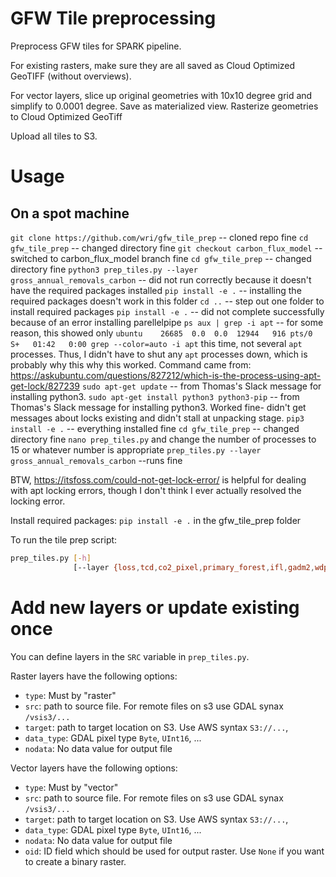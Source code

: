 # GFW Tile preprocessing

Preprocess GFW tiles for SPARK pipeline.

For existing rasters, make sure they are all saved as Cloud Optimized GeoTIFF (without overviews).

For vector layers, slice up original geometries with 10x10 degree grid and simplify to 0.0001 degree. Save as materialized view. Rasterize geometries to Cloud Optimized GeoTiff

Upload all tiles to S3.

# Usage

## On a spot machine
`git clone https://github.com/wri/gfw_tile_prep` -- cloned repo fine
`cd gfw_tile_prep` -- changed directory fine
`git checkout carbon_flux_model` -- switched to carbon_flux_model branch fine
`cd gfw_tile_prep` -- changed directory fine
`python3 prep_tiles.py --layer gross_annual_removals_carbon` -- did not run correctly because it doesn't have the required packages installed
`pip install -e .` -- installing the required packages doesn't work in this folder
`cd ..` -- step out one folder to install required packages
`pip install -e .` -- did not complete successfully because of an error installing parellelpipe
`ps aux | grep -i apt` -- for some reason, this showed only `ubuntu    26685  0.0  0.0  12944   916 pts/0    S+   01:42   0:00 grep --color=auto -i apt` this time, not several `apt` processes. Thus, I didn't have to shut any `apt` processes down, which is probably why this why this worked. Command came from: https://askubuntu.com/questions/827212/which-is-the-process-using-apt-get-lock/827239
`sudo apt-get update` -- from Thomas's Slack message for installing python3. 
`sudo apt-get install python3 python3-pip` -- from Thomas's Slack message for installing python3. Worked fine- didn't get messages about locks existing and didn't stall at unpacking stage.
`pip3 install -e .` -- everything installed fine
`cd gfw_tile_prep` -- changed directory fine
`nano prep_tiles.py` and change the number of processes to 15 or whatever number is appropriate
`prep_tiles.py --layer gross_annual_removals_carbon` --runs fine

BTW, https://itsfoss.com/could-not-get-lock-error/ is helpful for dealing with apt locking errors, though I don't think I ever actually resolved the locking error.


Install required packages:
`pip install -e .` in the gfw_tile_prep folder

To run the tile prep script:
```bash
prep_tiles.py [-h]
              [--layer {loss,tcd,co2_pixel,primary_forest,ifl,gadm2,wdpa,plantations,logging,mining}]
```

# Add new layers or update existing once
You can define layers in the `SRC` variable in `prep_tiles.py`.

Raster layers have the following options:
 - `type`: Must by "raster"
 - `src`: path to source file. For remote files on s3 use GDAL synax `/vsis3/...`
 - `target`: path to target location on S3. Use AWS syntax `S3://...`,
 - `data_type`: GDAL pixel type `Byte`, `UInt16`, ...
 -  `nodata`: No data value for output file


Vector layers have the following options:
 - `type`: Must by "vector"
 - `src`: path to source file. For remote files on s3 use GDAL synax `/vsis3/...`
 - `target`: path to target location on S3. Use AWS syntax `S3://...`,
 - `data_type`: GDAL pixel type `Byte`, `UInt16`, ...
 -  `nodata`: No data value for output file
 - `oid`: ID field which should be used for output raster. Use `None` if you want to create a binary raster.


